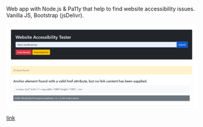  Web app with Node.js & Pa11y that help to find website accessibility issues.
 Vanilla JS, Bootstrap (jsDelivr).
 
 ![](https://github.com/IrinaSpasova/JavaScript/blob/main/Website%20Accessibility%20Tester%20With%20JavaScript%20and%20Pa11y/img.png)
 
 [link](https://www.youtube.com/watch?v=MO4vEAu3hKE)
